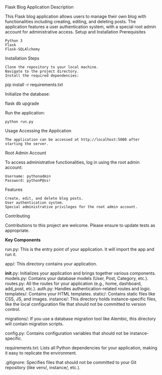 Flask Blog Application
Description

This Flask blog application allows users to manage their own blog with functionalities including creating, editing, and deleting posts. The application features a user authentication system, with a special root admin account for administrative access.
Setup and Installation
Prerequisites

    Python 3
    Flask
    Flask-SQLAlchemy

Installation Steps

    Clone the repository to your local machine.
    Navigate to the project directory.
    Install the required dependencies:

pip install -r requirements.txt

Initialize the database:

flask db upgrade

Run the application:

    python run.py

Usage
Accessing the Application

    The application can be accessed at http://localhost:5000 after starting the server.

Root Admin Account

To access administrative functionalities, log in using the root admin account:

    Username: pythonadmin
    Password: pythonP@ss!

Features

    Create, edit, and delete blog posts.
    User authentication system.
    Special administrative privileges for the root admin account.

Contributing

Contributions to this project are welcome. Please ensure to update tests as appropriate.



**Key Components**

run.py: This is the entry point of your application. It will import the app and run it.

app/: This directory contains your application.

__init__.py: Initializes your application and brings together various components.
models.py: Contains your database models (User, Post, Category, etc.).
routes.py: All the routes for your application (e.g., home, dashboard, add_post, etc.).
auth.py: Handles authentication-related routes and logic.
templates/: Contains your HTML templates.
static/: Contains static files like CSS, JS, and images.
instance/: This directory holds instance-specific files, like the local configuration file that should not be committed to version control.

migrations/: If you use a database migration tool like Alembic, this directory will contain migration scripts.

config.py: Contains configuration variables that should not be instance-specific.

requirements.txt: Lists all Python dependencies for your application, making it easy to replicate the environment.

.gitignore: Specifies files that should not be committed to your Git repository (like venv/, instance/, etc.).

